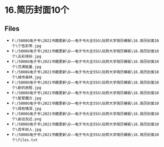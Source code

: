# 16.简历封面10个

## Files

- `F:/5000G电子书\2021书籍更新\D——电子书大全55G\玩转大学简历模板\16.简历封面10个\个性彩带.jpg`
- `F:/5000G电子书\2021书籍更新\D——电子书大全55G\玩转大学简历模板\16.简历封面10个\五彩缤纷.jpg`
- `F:/5000G电子书\2021书籍更新\D——电子书大全55G\玩转大学简历模板\16.简历封面10个\充满能量.jpg`
- `F:/5000G电子书\2021书籍更新\D——电子书大全55G\玩转大学简历模板\16.简历封面10个\城市森林.jpg`
- `F:/5000G电子书\2021书籍更新\D——电子书大全55G\玩转大学简历模板\16.简历封面10个\新的旅程.jpg`
- `F:/5000G电子书\2021书籍更新\D——电子书大全55G\玩转大学简历模板\16.简历封面10个\智慧魔方.jpg`
- `F:/5000G电子书\2021书籍更新\D——电子书大全55G\玩转大学简历模板\16.简历封面10个\母校情深.jpg`
- `F:/5000G电子书\2021书籍更新\D——电子书大全55G\玩转大学简历模板\16.简历封面10个\由远及近.png`
- `F:/5000G电子书\2021书籍更新\D——电子书大全55G\玩转大学简历模板\16.简历封面10个\百年树人.jpg`
- `F:/5000G电子书\2021书籍更新\D——电子书大全55G\玩转大学简历模板\16.简历封面10个\files.txt`
